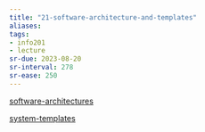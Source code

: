 ```yaml
---
title: "21-software-architecture-and-templates"
aliases: 
tags: 
- info201
- lecture
sr-due: 2023-08-20
sr-interval: 278
sr-ease: 250
---
```


[software-architectures](notes/software-architectures.md)

[system-templates](notes/system-templates.md)